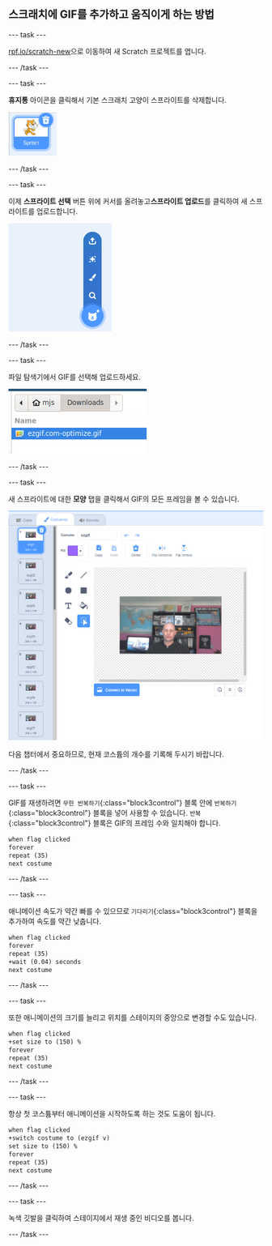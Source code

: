 ## 스크래치에 GIF를 추가하고 움직이게 하는 방법

--- task ---

[rpf.io/scratch-new](https://rpf.io/scratch-new)으로 이동하여 새 Scratch 프로젝트를 엽니다.

--- /task ---

--- task ---

**휴지통** 아이콘을 클릭해서 기본 스크래치 고양이 스프라이트를 삭제합니다.

![휴지통 아이콘과 고양이 스프라이트를 보여주는 이미지](images/delete-sprite.png)

--- /task ---

--- task ---

이제 **스프라이트 선택** 버튼 위에 커서를 올려놓고**스프라이트 업로드**를 클릭하여 새 스프라이트를 업로드합니다.

![스프라이트 업로드가 선택된 스프라이트 메뉴를 보여주는 이미지](images/upload-sprite.png)

--- /task ---

--- task ---

파일 탐색기에서 GIF를 선택해 업로드하세요.

![파일 탐색기에서 GIF 선택을 보여주는 이미지](images/select-gif.png)

--- /task ---

--- task ---

새 스프라이트에 대한 **모양** 탭을 클릭해서 GIF의 모든 프레임을 볼 수 있습니다.

![스크래치 내에서 개별 코스튬으로 변환 된 GIF를 보여주는 이미지](images/gif-costumes.png)

다음 챕터에서 중요하므로, 현재 코스튬의 개수를 기록해 두시기 바랍니다.

--- /task ---

--- task ---

GIF를 재생하려면 `무한 반복하기`{:class="block3control"} 블록 안에 `반복하기`{:class="block3control"} 블록을 넣어 사용할 수 있습니다. `반복`{:class="block3control"} 블록은 GIF의 프레임 수와 일치해야 합니다.

```blocks3
when flag clicked
forever
repeat (35)
next costume
```
--- /task ---

--- task ---

애니메이션 속도가 약간 빠를 수 있으므로 `기다리기`{:class="block3control"} 블록을 추가하여 속도를 약간 낮춥니다.


```blocks3
when flag clicked
forever
repeat (35)
+wait (0.04) seconds
next costume
```

--- /task ---

--- task ---

또한 애니메이션의 크기를 늘리고 위치를 스테이지의 중앙으로 변경할 수도 있습니다.

```blocks3
when flag clicked
+set size to (150) %
forever
repeat (35)
next costume
```

--- /task ---

--- task ---

항상 첫 코스튬부터 애니메이션을 시작하도록 하는 것도 도움이 됩니다.

```blocks3
when flag clicked
+switch costume to (ezgif v)
set size to (150) %
forever
repeat (35)
next costume
```

--- /task ---


--- task ---

녹색 깃발을 클릭하여 스테이지에서 재생 중인 비디오를 봅니다.

--- /task ---





